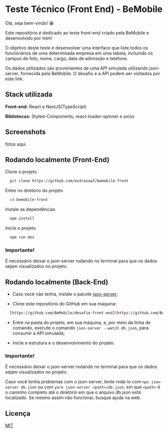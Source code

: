 
# Teste Técnico (Front End) - BeMobile

Olá, seja bem-vindo! 😁

Este repositório é dedicado ao teste front-end criado pela BeMobile e desenvolvido por mim!

O objetivo deste teste é desenvolver uma interface que liste todos os funcionários de uma determinada empresa em uma tabela, incluindo os campos de foto, nome, cargo, data de admissão e telefone.

Os dados utilizados são provenientes de uma API simulada utilizando json-server, fornecida pela BeMobile. O desafio e a API podem ser visitados por este link.
## Stack utilizada

**Front-end:** React e NextJS(TypeScript)

**Bibliotecas:** Styled-Components, react-loader-spinner e axios
## Screenshots

fotos aqui


## Rodando localmente (Front-End)
Clone o projeto

```bash
  git clone https://github.com/esdrasaaf/bemobile-front
```

Entre no diretório do projeto

```bash
  cd bemobile-front
```

Instale as dependências

```bash
  npm install
```

Inicie o projeto

```bash
  npm run dev
```

### Importante!
É necessário deixar o json-server rodando no terminal para que os dados sejam visualizados no projeto.

## Rodando localmente (Back-End)

- Caso você não tenha, instale o pacote [json-server](https://github.com/typicode/json-server);

- Clone este repositório do GitHub em sua máquina: 
```bash
  [https://github.com/BeMobile/desafio-front-end](https://github.com/BeMobile/desafio-front-end);
```

- Entre na pasta do projeto, em sua máquina, e, por meio da linha de comando, execute o comando `json-server --watch db.json`, para consumir a API simulada;

- Inicie a estrutura e o desenvolvimento do projeto.

### Importante!
É necessário deixar o json-server rodando no terminal para que os dados sejam visualizados no projeto.

Caso você tenha problemas com o json-server, tente rodá-lo com `npx json-server db.json` ou 
com `yarn json-server <path>/db.json`, em que `<path>` é o caminho completo até o diretório em que o arquivo db.json está localizado. Se mesmo assim não funcionar, busque ajuda na web.
## Licença

[MIT](https://choosealicense.com/licenses/mit/)

